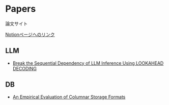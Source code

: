 # Papers

論文サイト

[Notionページへのリンク](https://alive-tablecloth-bd3.notion.site/1dd66bd63a2d801ca424ec2170d1ed9d)

## LLM

- [Break the Sequential Dependency of LLM Inference Using
LOOKAHEAD DECODING](llm/lookahead_decoding.pdf)

## DB

- [An Empirical Evaluation of Columnar Storage
Formats](db/columnar_storage_formats.pdf)